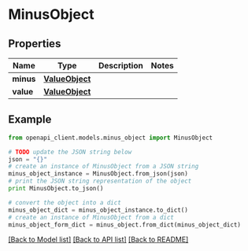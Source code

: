 # MinusObject


## Properties
Name | Type | Description | Notes
------------ | ------------- | ------------- | -------------
**minus** | [**ValueObject**](ValueObject.md) |  | 
**value** | [**ValueObject**](ValueObject.md) |  | 

## Example

```python
from openapi_client.models.minus_object import MinusObject

# TODO update the JSON string below
json = "{}"
# create an instance of MinusObject from a JSON string
minus_object_instance = MinusObject.from_json(json)
# print the JSON string representation of the object
print MinusObject.to_json()

# convert the object into a dict
minus_object_dict = minus_object_instance.to_dict()
# create an instance of MinusObject from a dict
minus_object_form_dict = minus_object.from_dict(minus_object_dict)
```
[[Back to Model list]](../README.md#documentation-for-models) [[Back to API list]](../README.md#documentation-for-api-endpoints) [[Back to README]](../README.md)



